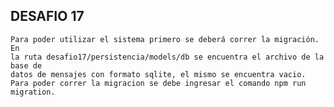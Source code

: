 ## DESAFIO 17

````````````````````````````````````````````````````````````
Para poder utilizar el sistema primero se deberá correr la migración. En
la ruta desafio17/persistencia/models/db se encuentra el archivo de la base de
datos de mensajes con formato sqlite, el mismo se encuentra vacio.
Para poder correr la migracion se debe ingresar el comando npm run migration.
````````````````````````````````````````````````````````````

